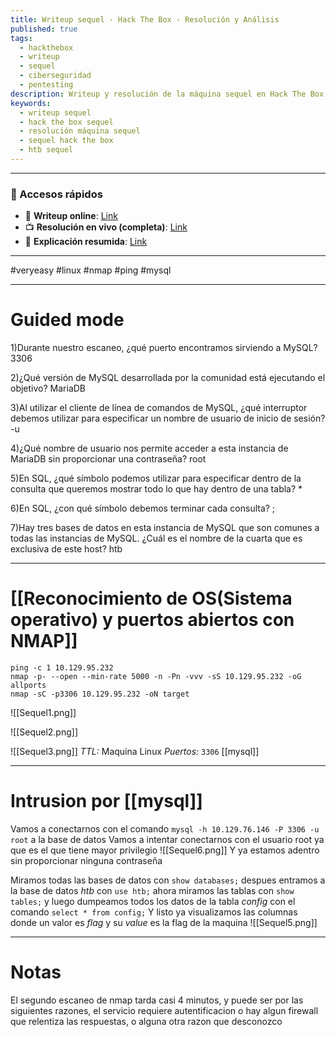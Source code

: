 ```yaml
---
title: Writeup sequel - Hack The Box - Resolución y Análisis
published: true
tags:
  - hackthebox
  - writeup
  - sequel
  - ciberseguridad
  - pentesting
description: Writeup y resolución de la máquina sequel en Hack The Box.
keywords:
  - writeup sequel
  - hack the box sequel
  - resolución máquina sequel
  - sequel hack the box
  - htb sequel
---
```

----------
### 🔗 Accesos rápidos

- 📄 **Writeup online**: [Link](https://publish.obsidian.md/bunzopy/HTB/SuperFacil/Tier+1/Linux/Sequel)
- 📺 **Resolución en vivo (completa)**: [Link](https://www.youtube.com/watch?v=MMbqrFr9iig)
- 🧠 **Explicación resumida**: [Link](https://www.youtube.com/watch?v=s0M6r2yEZ_o)

---

#veryeasy #linux #nmap #ping #mysql

-----
# Guided mode

1)Durante nuestro escaneo, ¿qué puerto encontramos sirviendo a MySQL?
	3306

2)¿Qué versión de MySQL desarrollada por la comunidad está ejecutando el objetivo?
	MariaDB

3)Al utilizar el cliente de línea de comandos de MySQL, ¿qué interruptor debemos utilizar para especificar un nombre de usuario de inicio de sesión?
	-u

4)¿Qué nombre de usuario nos permite acceder a esta instancia de MariaDB sin proporcionar una contraseña?
	root
	
5)En SQL, ¿qué símbolo podemos utilizar para especificar dentro de la consulta que queremos mostrar todo lo que hay dentro de una tabla?
	*

6)En SQL, ¿con qué símbolo debemos terminar cada consulta?
	;

7)Hay tres bases de datos en esta instancia de MySQL que son comunes a todas las instancias de MySQL. ¿Cuál es el nombre de la cuarta que es exclusiva de este host?
	htb
	
--------
# [[Reconocimiento de OS(Sistema operativo) y puertos abiertos con NMAP]]

```shell
ping -c 1 10.129.95.232
nmap -p- --open --min-rate 5000 -n -Pn -vvv -sS 10.129.95.232 -oG allports
nmap -sC -p3306 10.129.95.232 -oN target
```

![[Sequel1.png]]

![[Sequel2.png]]

![[Sequel3.png]]
*TTL:* Maquina Linux
*Puertos:*
	`3306` [[mysql]]

------
# Intrusion por [[mysql]]

Vamos a conectarnos con el comando `mysql -h 10.129.76.146 -P 3306 -u root` a la base de datos
	Vamos a intentar conectarnos con el usuario root ya que es el que tiene mayor privilegio
![[Sequel6.png]]
Y ya estamos adentro sin proporcionar ninguna contraseña

Miramos todas las bases de datos con `show databases;` despues entramos a la base de datos *htb* con `use htb;` ahora miramos las tablas con `show tables;` y luego dumpeamos todos los datos de la tabla *config* con el comando `select * from config;` Y listo ya visualizamos las columnas donde un valor es *flag* y su *value* es la flag de la maquina
![[Sequel5.png]]

-------
# Notas

El segundo escaneo de nmap tarda casi 4 minutos, y puede ser por las siguientes razones, el servicio requiere autentificacion o hay algun firewall que relentiza las respuestas, o alguna otra razon que desconozco